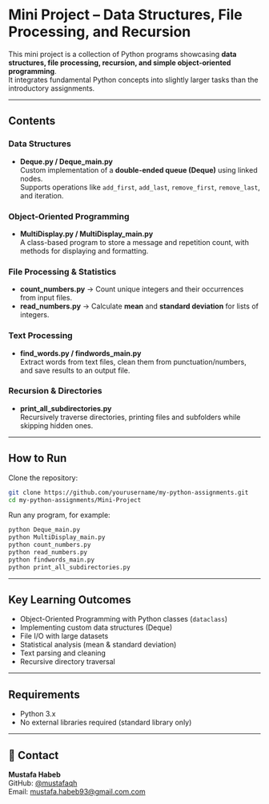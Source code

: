 #  Mini Project – Data Structures, File Processing, and Recursion

This mini project is a collection of Python programs showcasing **data structures, file processing, recursion, and simple object-oriented programming**.  
It integrates fundamental Python concepts into slightly larger tasks than the introductory assignments.

---

##  Contents

###  Data Structures
- **Deque.py / Deque_main.py**  
  Custom implementation of a **double-ended queue (Deque)** using linked nodes.  
  Supports operations like `add_first`, `add_last`, `remove_first`, `remove_last`, and iteration.

###  Object-Oriented Programming
- **MultiDisplay.py / MultiDisplay_main.py**  
  A class-based program to store a message and repetition count, with methods for displaying and formatting.

###  File Processing & Statistics
- **count_numbers.py** → Count unique integers and their occurrences from input files.  
- **read_numbers.py** → Calculate **mean** and **standard deviation** for lists of integers.  

###  Text Processing
- **find_words.py / findwords_main.py**  
  Extract words from text files, clean them from punctuation/numbers, and save results to an output file.

###  Recursion & Directories
- **print_all_subdirectories.py**  
  Recursively traverse directories, printing files and subfolders while skipping hidden ones.

---

##  How to Run

Clone the repository:

```bash
git clone https://github.com/yourusername/my-python-assignments.git
cd my-python-assignments/Mini-Project
```

Run any program, for example:

```bash
python Deque_main.py
python MultiDisplay_main.py
python count_numbers.py
python read_numbers.py
python findwords_main.py
python print_all_subdirectories.py
```

---

##  Key Learning Outcomes

- Object-Oriented Programming with Python classes (`dataclass`)  
- Implementing custom data structures (Deque)  
- File I/O with large datasets  
- Statistical analysis (mean & standard deviation)  
- Text parsing and cleaning  
- Recursive directory traversal  

---

##  Requirements

- Python 3.x  
- No external libraries required (standard library only)

---

## 📧 Contact

**Mustafa Habeb**  
GitHub: [@mustafaqh](https://github.com/yourusername)  
Email: mustafa.habeb93@gmail.com.com